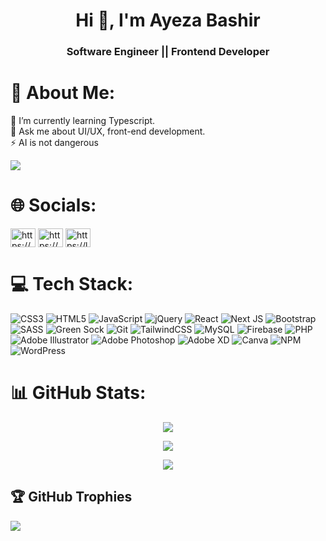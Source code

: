 
<h1 align="center">Hi 👋, I'm Ayeza Bashir</h1>
<h3 align="center">Software Engineer || Frontend Developer</h3>

# 💫 About Me:
🌱 I’m currently learning Typescript.<br>💬 Ask me about UI/UX, front-end development.<br>⚡ AI is not dangerous

<p><img src="https://komarev.com/ghpvc/?username=ayezabashir&color=green&style=for-the-badge&label=PROFILE+VIEWS" /></p>

# 🌐 Socials:

<p align="left">
<a href="https://codepen.io/ayezabashir" target="_blank"><img align="center" src="https://raw.githubusercontent.com/rahuldkjain/github-profile-readme-generator/master/src/images/icons/Social/codepen.svg" alt="https://codepen.io/ayezabashir442" height="30" width="40" /></a>
<a href="https://linkedin.com/in/ayezabashir/" target="_blank"><img align="center" src="https://raw.githubusercontent.com/rahuldkjain/github-profile-readme-generator/master/src/images/icons/Social/linked-in-alt.svg" alt="https://www.linkedin.com/in/ayezabashir/" height="30" width="40" /></a>
<a href="https://www.leetcode.com/ayezabashir/" target="_blank"><img align="center" src="https://raw.githubusercontent.com/rahuldkjain/github-profile-readme-generator/master/src/images/icons/Social/leet-code.svg" alt="https://leetcode.com/ayezabashir/" height="30" width="40" /></a>
</p>

# 💻 Tech Stack:
![CSS3](https://img.shields.io/badge/css3-%231572B6.svg?style=for-the-badge&logo=css3&logoColor=white) ![HTML5](https://img.shields.io/badge/html5-%23E34F26.svg?style=for-the-badge&logo=html5&logoColor=white) ![JavaScript](https://img.shields.io/badge/javascript-%23323330.svg?style=for-the-badge&logo=javascript&logoColor=%23F7DF1E) ![jQuery](https://img.shields.io/badge/jquery-%230769AD.svg?style=for-the-badge&logo=jquery&logoColor=white) ![React](https://img.shields.io/badge/react-%2320232a.svg?style=for-the-badge&logo=react&logoColor=%2361DAFB) ![Next JS](https://img.shields.io/badge/Next-black?style=for-the-badge&logo=next.js&logoColor=white) ![Bootstrap](https://img.shields.io/badge/bootstrap-%23563D7C.svg?style=for-the-badge&logo=bootstrap&logoColor=white) ![SASS](https://img.shields.io/badge/SASS-hotpink.svg?style=for-the-badge&logo=SASS&logoColor=white) ![Green Sock](https://img.shields.io/badge/green%20sock-88CE02?style=for-the-badge&logo=greensock&logoColor=white) ![Git](https://img.shields.io/badge/git-%23F05033.svg?style=for-the-badge&logo=git&logoColor=white) ![TailwindCSS](https://img.shields.io/badge/tailwindcss-%2338B2AC.svg?style=for-the-badge&logo=tailwind-css&logoColor=white) ![MySQL](https://img.shields.io/badge/mysql-%2300f.svg?style=for-the-badge&logo=mysql&logoColor=white) ![Firebase](https://img.shields.io/badge/Firebase-039BE5?style=for-the-badge&logo=Firebase&logoColor=white) ![PHP](https://img.shields.io/badge/php-%23777BB4.svg?style=for-the-badge&logo=php&logoColor=white) ![Adobe Illustrator](https://img.shields.io/badge/adobeillustrator-%23FF9A00.svg?style=for-the-badge&logo=adobeillustrator&logoColor=white) ![Adobe Photoshop](https://img.shields.io/badge/adobephotoshop-%2331A8FF.svg?style=for-the-badge&logo=adobephotoshop&logoColor=white) ![Adobe XD](https://img.shields.io/badge/Adobe%20XD-470137?style=for-the-badge&logo=Adobe%20XD&logoColor=#FF61F6) ![Canva](https://img.shields.io/badge/Canva-%2300C4CC.svg?style=for-the-badge&logo=Canva&logoColor=white) ![NPM](https://img.shields.io/badge/NPM-%23000000.svg?style=for-the-badge&logo=npm&logoColor=white) ![WordPress](https://img.shields.io/badge/WordPress-%23117AC9.svg?style=for-the-badge&logo=WordPress&logoColor=white)

# 📊 GitHub Stats:

<p align="center" href="https://github.com/ayezabashir/github-readme-stats">
  <img src="https://github-readme-stats.vercel.app/api?username=ayezabashir&show_icons=true&theme=omni" />
</p>

<p align="center"><img src="https://github-readme-streak-stats.herokuapp.com/?user=ayezabashir&theme=omni&hide_border=false"/></p>
<p align="center" href="https://github.com/ayezabashir/github-readme-stats">
  <img src="https://github-readme-stats.vercel.app/api/top-langs/?username=ayezabashir&theme=omni&&layout=compact" />
</p>



## 🏆 GitHub Trophies

![](https://github-profile-trophy.vercel.app/?username=ayezabashir&theme=omni&no-frame=true&no-bg=false&margin-w=3)


